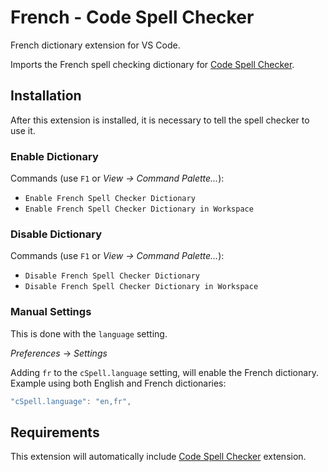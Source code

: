 # French - Code Spell Checker

French dictionary extension for VS Code.

Imports the French spell checking dictionary for [Code Spell Checker](https://marketplace.visualstudio.com/items?itemName=streetsidesoftware.code-spell-checker).



## Installation

After this extension is installed, it is necessary to tell the spell checker to use it.

### Enable Dictionary

Commands (use `F1` or *View -> Command Palette...*):
- `Enable French Spell Checker Dictionary`
- `Enable French Spell Checker Dictionary in Workspace`


### Disable Dictionary

Commands (use `F1` or *View -> Command Palette...*):
- `Disable French Spell Checker Dictionary`
- `Disable French Spell Checker Dictionary in Workspace`

### Manual Settings

This is done with the `language` setting.

*Preferences* -> *Settings*

Adding `fr` to the `cSpell.language` setting, will enable the French dictionary.
Example using both English and French dictionaries:
```javascript
"cSpell.language": "en,fr",
```

## Requirements
This extension will automatically include [Code Spell Checker](https://marketplace.visualstudio.com/items?itemName=streetsidesoftware.code-spell-checker) extension.
